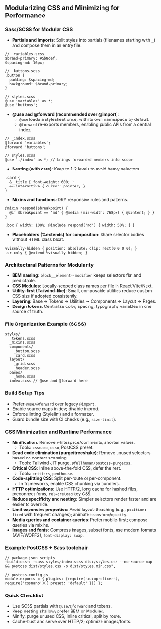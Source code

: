 ## Modularizing CSS and Minimizing for Performance

### Sass/SCSS for Modular CSS
- **Partials and imports**: Split styles into partials (filenames starting with `_`) and compose them in an entry file.
```
// _variables.scss
$brand-primary: #5b8def;
$spacing-md: 16px;

// _buttons.scss
.button {
  padding: $spacing-md;
  background: $brand-primary;
}

// styles.scss
@use 'variables' as *;
@use 'buttons';
```
- **@use and @forward (recommended over @import)**:
  - `@use` loads a stylesheet once, with its own namespace by default.
  - `@forward` re-exports members, enabling public APIs from a central index.
``` 
// _index.scss
@forward 'variables';
@forward 'buttons';

// styles.scss
@use './index' as *; // brings forwarded members into scope
```
- **Nesting (with care)**: Keep to 1–2 levels to avoid heavy selectors.
```
.card {
  &__title { font-weight: 600; }
  &--interactive { cursor: pointer; }
}
```
- **Mixins and functions**: DRY responsive rules and patterns.
```
@mixin respond($breakpoint) {
  @if $breakpoint == 'md' { @media (min-width: 768px) { @content; } }
}

.box { width: 100%; @include respond('md') { width: 50%; } }
```
- **Placeholders (%extends) for composition**: Share selector bodies without HTML class bloat.
```
%visually-hidden { position: absolute; clip: rect(0 0 0 0); }
.sr-only { @extend %visually-hidden; }
```

### Architectural Patterns for Modularity
- **BEM naming**: `block__element--modifier` keeps selectors flat and predictable.
- **CSS Modules**: Locally-scoped class names per file in React/Vite/Next.
- **Utility-first (Tailwind-like)**: Small, composable utilities reduce custom CSS size if adopted consistently.
- **Layering**: Base → Tokens → Utilities → Components → Layout → Pages.
- **Design tokens**: Centralize color, spacing, typography variables in one source of truth.

### File Organization Example (SCSS)
```
styles/
  _tokens.scss
  _mixins.scss
  components/
    _button.scss
    _card.scss
  layout/
    _grid.scss
    _header.scss
  pages/
    _home.scss
  index.scss // @use and @forward here
```

### Build Setup Tips
- Prefer `@use/@forward` over legacy `@import`.
- Enable source maps in dev; disable in prod.
- Enforce linting (Stylelint) and a formatter.
- Guard bundle size with CI checks (e.g., `size-limit`).

### CSS Minimization and Runtime Performance
- **Minification**: Remove whitespace/comments; shorten values.
  - Tools: `cssnano`, `csso`, PostCSS preset.
- **Dead code elimination (purge/treeshake)**: Remove unused selectors based on content scanning.
  - Tools: Tailwind JIT purge, `@fullhuman/postcss-purgecss`.
- **Critical CSS**: Inline above-the-fold CSS, defer the rest.
  - Tools: `critters`, `penthouse`.
- **Code-splitting CSS**: Split per-route or per-component.
  - In frameworks, enable CSS chunking via bundlers.
- **HTTP optimizations**: Use HTTP/2, long cache for hashed files, preconnect fonts, `rel=preload` key CSS.
- **Reduce specificity and nesting**: Simpler selectors render faster and are easier to override.
- **Limit expensive properties**: Avoid layout-thrashing (e.g., `position: fixed` with frequent changes); animate `transform`/`opacity`.
- **Media queries and container queries**: Prefer mobile-first; compose queries via mixins.
- **Images and fonts**: Compress images, subset fonts, use modern formats (AVIF/WOFF2), `font-display: swap`.

### Example PostCSS + Sass toolchain
```
// package.json scripts
"build:css": "sass styles/index.scss dist/styles.css --no-source-map && postcss dist/styles.css -o dist/styles.min.css",

// postcss.config.js
module.exports = { plugins: [require('autoprefixer'), require('cssnano')({ preset: 'default' })] };
```

### Quick Checklist
- Use SCSS partials with `@use/@forward` and tokens.
- Keep nesting shallow; prefer BEM or Modules.
- Minify, purge unused CSS, inline critical, split by route.
- Cache-bust and serve over HTTP/2; optimize images/fonts.
